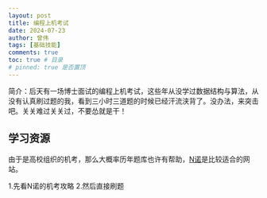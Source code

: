 ```yaml
---
layout: post
title: 编程上机考试
date: 2024-07-23
author: 曾伟
tags: [基础技能]
comments: true
toc: true # 目录
# pinned: true 是否置顶
---
```


简介：后天有一场博士面试的编程上机考试，这些年从没学过数据结构与算法，从没有认真刷过题的我，看到三小时三道题的时候已经汗流浃背了。没办法，来突击吧。关关难过关关过，不要怂就是干！

## 学习资源
由于是高校组织的机考，那么大概率历年题库也许有帮助，[N诺](https://noobdream.com/)是比较适合的网站。

1.先看N诺的机考攻略
2.然后直接刷题


